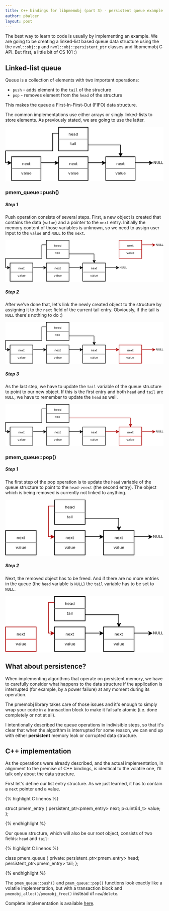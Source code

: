 ```yaml
---
title: C++ bindings for libpmemobj (part 3) - persistent queue example
author: pbalcer
layout: post
---
```


The best way to learn to code is usually by implementing an example. We are going
to be creating a linked-list based queue data structure using the the
`nvml::obj::p` and `nvml::obj::persistent_ptr` classes and libpmemobj C API. But
first, a little bit of CS 101 :)

## Linked-list queue

Queue is a collection of elements with two important operations:

* `push` - adds element to the `tail` of the structure
* `pop` - removes element from the `head` of the structure

This makes the queue a First-In-First-Out (FIFO) data structure.

The common implementations use either arrays or singly linked-lists to store
elements. As previously stated, we are going to use the latter.

![queue_0](/assets/queue_0.png)

### pmem_queue::push()

##### Step 1

Push operation consists of several steps. First, a new object is created that
contains the data (`value`) and a pointer to the `next` entry. Initially the
memory content of those variables is unknown, so we need to assign user input
to the `value` and `NULL` to the `next`.

![queue_1](/assets/queue_1.png)

##### Step 2

After we've done that, let's link the newly created object to the structure
by assigning it to the `next` field of the current tail entry. Obviously, if the
tail is `NULL` there's nothing to do :)

![queue_1_1](/assets/queue_1_1.png)

##### Step 3

As the last step, we have to update the `tail` variable of the queue structure to
point to our new object. If this is the first entry and both `head` and `tail` are `NULL`,
we have to remember to update the `head` as well.

![queue_1_2](/assets/queue_1_2.png)

### pmem_queue::pop()

##### Step 1

The first step of the pop operation is to update the `head` variable of the queue
structure to point to the `head->next` (the second entry). The object which is
being removed is currently not linked to anything.

![queue_1_2](/assets/queue_2.png)

##### Step 2

Next, the removed object has to be freed. And if there are no more entries in
the queue (the `head` variable is `NULL`) the `tail` variable has to be set to `NULL`.

![queue_1_2](/assets/queue_2_1.png)

## What about persistence?

When implementing algorithms that operate on persistent memory, we have to
carefully consider what happens to the data structure if the application is
interrupted (for example, by a power failure) at any moment during its operation.

The pmemobj library takes care of those issues and it's enough to simply wrap
your code in a transaction block to make it failsafe atomic (i.e. done completely or
not at all).

I intentionally described the queue operations in indivisible steps, so that it's
clear that when the algorithm is interrupted for some reason, we can end up
with either **persistent** memory leak or corrupted data structure.

## C++ implementation

As the operations were already described, and the actual implementation, in
alignment to the premise of C++ bindings, is identical to the volatile one, I'll
talk only about the data structure.

First let's define our list entry structure. As we just learned, it has to
contain a `next` pointer and a value.

{% highlight C linenos %}

struct pmem_entry {
	persistent_ptr<pmem_entry> next;
	p<uint64_t> value;
};

{% endhighlight %}

Our queue structure, which will also be our root object, consists of two fields:
`head` and `tail`:

{% highlight C linenos %}

class pmem_queue {
private:
	persistent_ptr<pmem_entry> head;
	persistent_ptr<pmem_entry> tail;
};

{% endhighlight %}

The `pmem_queue::push()` and `pmem_queue::pop()` functions look exactly like a
volatile implementation, but with a transaction block and
`pmemobj_alloc()`/`pmemobj_free()` instead of `new`/`delete`.

Complete implementation is available
[here](https://github.com/pmem/nvml/tree/master/src/examples/libpmemobj/cpp/queue.cpp).
